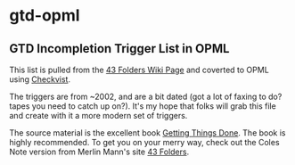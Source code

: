 # gtd-opml #

## GTD Incompletion Trigger List in OPML ##

This list is pulled from the [43 Folders Wiki Page](http://wiki.43folders.com/index.php/Trigger_List) and coverted to OPML using [Checkvist](http://checkvist.com).

The triggers are from ~2002, and are a bit dated (got a lot of faxing to do? tapes you need to catch up on?). It's my hope that folks will grab this file and create with it a more modern set of triggers.

The source material is the excellent book [Getting Things Done](http://www.davidco.com/about-gtd). The book is highly recommended. To get you on your merry way, check out the Coles Note version from Merlin Mann's site [43 Folders](http://www.43folders.com/2004/09/08/getting-started-with-getting-things-done).
